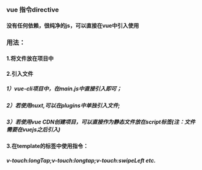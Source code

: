 ### vue 指令directive

#### 没有任何依赖，很纯净的js，可以直接在vue中引入使用

### 用法：
#### 1.将文件放在项目中
#### 2.引入文件
##### 1）vue-cli项目中，在main.js中直接引入即可；
##### 2）若使用nuxt,可以在plugins中单独引入文件;
##### 3）若使用vue CDN创建项目，可以直接作为静态文件放在script标签(注：文件需要在vuejs之后引入)
#### 3.在template的标签中使用指令：
##### v-touch:longTap;v-touch:longtap;v-touch:swipeLeft etc.


